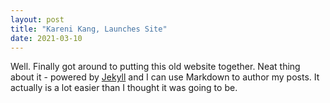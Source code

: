 ```yaml
---
layout: post
title: "Kareni Kang, Launches Site"
date: 2021-03-10
---
```


Well. Finally got around to putting this old website together. Neat thing about it - powered by [Jekyll](http://jekyllrb.com) and I can use Markdown to author my posts. It actually is a lot easier than I thought it was going to be.
